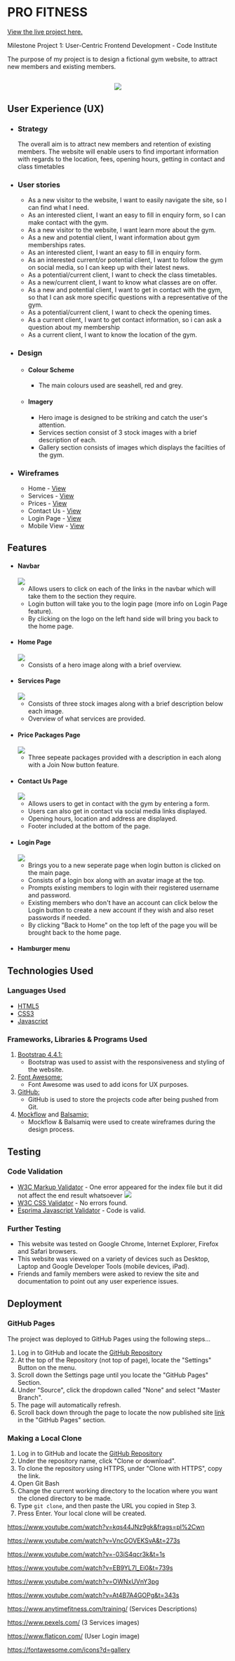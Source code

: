 <h1>PRO FITNESS</h1>

[View the live project here.](https://birchm93.github.io/Project/index.html)

Milestone Project 1: User-Centric Frontend Development - Code Institute

The purpose of my project is to design a fictional gym website, to attract new members and existing members.

<h2 align="center"><img src="assets/images/RD.png"></h2>

## User Experience (UX)

-   ### Strategy
    The overall aim is to attract new members and retention of existing members.
    The website will enable users to find important information with regards to the location, fees, opening hours, getting in contact and class timetables

-   ### User stories

    -  As a new visitor to the website, I want to easily navigate the site, so I can find what I need.
    -  As an interested client, I want an easy to fill in enquiry form, so I can make contact with the gym.
    -  As a new visitor to the website, I want learn more about the gym.
    -  As a new and potential client, I want information about gym memberships rates.
    -  As an interested client, I want an easy to fill in enquiry form.
    -  As an interested current/or potential client, I want to follow the gym on social media, so I can keep up with their latest news.
    -  As a potential/current client, I want to check the class timetables.
    -  As a new/current client, I want to know what classes are on offer.
    -  As a new and potential client, I want to get in contact with the gym, so that I can ask more specific questions with a representative of the gym.
    -  As a potential/current client, I want to check the opening times.
    -  As a current client, I want to get contact information, so i can ask a question about my membership
    -  As a current client, I want to know the location of the gym.

-   ### Design
    -   #### Colour Scheme
        -   The main colours used are seashell, red and grey.
    -   #### Imagery
        -   Hero image is designed to be striking and catch the user's attention.
        -   Services section consist of 3 stock images with a brief description of each.
        -   Gallery section consists of images which displays the facilties of the gym.

*   ### Wireframes

    -   Home - [View](https://github.com/BirchM93/Project/blob/master/assets/wireframes/Home%20Page.png)
    -   Services - [View](https://github.com/BirchM93/Project/blob/master/assets/wireframes/Services%20Page.png)
    -   Prices - [View]()
    -   Contact Us - [View]()
    -   Login Page - [View]()
    -   Mobile View - [View]()

## Features

-   #### Navbar  
    <img src = "assets/images/screenshots/navbar.png">

    -   Allows users to click on each of the links in the navbar which will take them to the section they require.
    -   Login button will take you to the login page (more info on Login Page feature).
    -   By clicking on the logo on the left hand side will bring you back to the home page.

-   #### Home Page   
    <img src = "assets/images/screenshots/homepage.png">  

    -   Consists of a hero image along with a brief overview.

-   #### Services Page  
    <img src = "assets/images/screenshots/servicespage.png">

    -   Consists of three stock images along with a brief description below each image.
    -   Overview of what services are provided.

-   #### Price Packages Page
    <img src = "assets/images/screenshots/pricespage.png">

    - Three sepeate packages provided with a description in each along with a Join Now button feature. 

-   #### Contact Us Page   
    <img src = "assets/images/screenshots/contactuspage.png"> 

    -   Allows users to get in contact with the gym by entering a form.
    -   Users can also get in contact via social media links displayed.
    -   Opening hours, location and address are displayed.
    -   Footer included at the bottom of the page.

-   #### Login Page
    <img src = "assets/images/screenshots/loginpage.png">

    -   Brings you to a new seperate page when login button is clicked on the main page.
    -   Consists of a login box along with an avatar image at the top.
    -   Prompts existing members to login with their registered username and password.
    -   Existing members who don't have an account can click below the Login button to create a new account if they wish and also reset passwords if needed.
    -   By clicking "Back to Home" on the top left of the page you will be brought back to the home page.

-   #### Hamburger menu
    









    
## Technologies Used

### Languages Used

-   [HTML5](https://en.wikipedia.org/wiki/HTML5)
-   [CSS3](https://en.wikipedia.org/wiki/Cascading_Style_Sheets)
-   [Javascript](https://en.wikipedia.org/wiki/JavaScript)

### Frameworks, Libraries & Programs Used

1. [Bootstrap 4.4.1:](https://getbootstrap.com/docs/4.4/getting-started/introduction/)
    - Bootstrap was used to assist with the responsiveness and styling of the website.
1. [Font Awesome:](https://fontawesome.com/icons?d=gallery)
    - Font Awesome was used to add icons for UX purposes.
1. [GitHub:](https://github.com/)
    - GitHub is used to store the projects code after being pushed from Git.
1. [Mockflow](https://mockflow.com) and [Balsamiq:](https://balsamiq.com/)
    - Mockflow & Balsamiq were used to create wireframes during the design process.

## Testing

### Code Validation
-   [W3C Markup Validator](https://validator.w3.org/) - One error appeared for the index file but it did not affect the end result whatsoever <img src= "assets/images/Error message.png">
-   [W3C CSS Validator](https://jigsaw.w3.org/css-validator/#validate_by_input) - No errors found.
-   [Esprima Javascript Validator](https://esprima.org/demo/validate.html) - Code is valid.

### Further Testing

-   This website was tested on Google Chrome, Internet Explorer, Firefox and Safari browsers.
-   This website was viewed on a variety of devices such as Desktop, Laptop and Google Developer Tools (mobile devices, iPad).
-   Friends and family members were asked to review the site and documentation to point out any user experience issues.

## Deployment

### GitHub Pages

The project was deployed to GitHub Pages using the following steps...

1. Log in to GitHub and locate the [GitHub Repository](https://github.com/BirchM93/Project)
2. At the top of the Repository (not top of page), locate the "Settings" Button on the menu.
3. Scroll down the Settings page until you locate the "GitHub Pages" Section.
4. Under "Source", click the dropdown called "None" and select "Master Branch".
5. The page will automatically refresh.
6. Scroll back down through the page to locate the now published site [link](https://birchm93.github.io/Project/) in the "GitHub Pages" section.

### Making a Local Clone

1. Log in to GitHub and locate the [GitHub Repository](https://github.com/BirchM93/Project)
2. Under the repository name, click "Clone or download".
3. To clone the repository using HTTPS, under "Clone with HTTPS", copy the link.
4. Open Git Bash
5. Change the current working directory to the location where you want the cloned directory to be made.
6. Type `git clone`, and then paste the URL you copied in Step 3.
7. Press Enter. Your local clone will be created.


https://www.youtube.com/watch?v=kqs44JNz9gk&frags=pl%2Cwn

https://www.youtube.com/watch?v=VncGOVEKSvA&t=273s

https://www.youtube.com/watch?v=-03iS4qcr3k&t=1s

https://www.youtube.com/watch?v=EB9YL7l_Ei0&t=739s 

https://www.youtube.com/watch?v=OWNxUVnY3pg

https://www.youtube.com/watch?v=At4B7A4GOPg&t=343s

https://www.anytimefitness.com/training/ (Services Descriptions)

https://www.pexels.com/ (3 Services images)

https://www.flaticon.com/ (User Login image)

https://fontawesome.com/icons?d=gallery